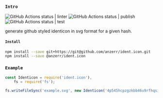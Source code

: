 
### `Intro`
![GitHub Actions status | linter](https://github.com/anzerr/ident.icon/workflows/linter/badge.svg)
![GitHub Actions status | publish](https://github.com/anzerr/ident.icon/workflows/publish/badge.svg)
![GitHub Actions status | test](https://github.com/anzerr/ident.icon/workflows/test/badge.svg)

generate github styled identicon in svg format for a given hash.

#### `Install`
``` bash
npm install --save git+https://git@github.com/anzerr/ident.icon.git
npm install --save @anzerr/ident.icon
```

### `Example`
``` javascript
const Identicon = require('ident.icon'),
	fs = require('fs');

fs.writeFileSync('example.svg', new Identicon('4p545hcpzgzkbb46u9rfhqsimgnu6sjb').toString(true));
```